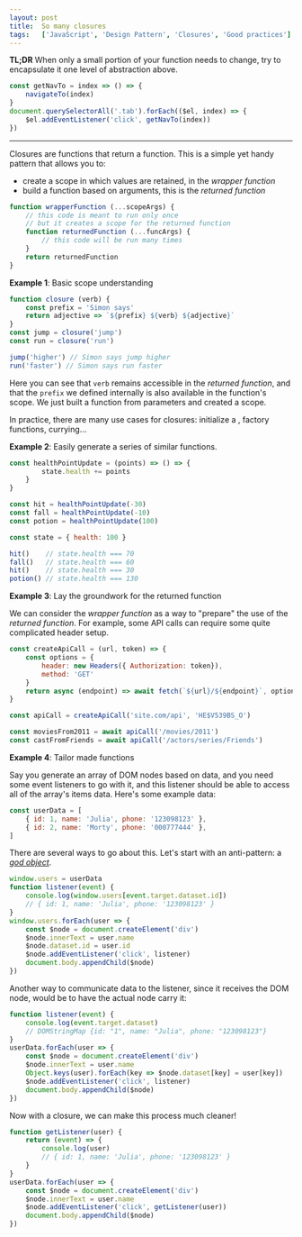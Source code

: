 ```yaml
---
layout: post
title:  So many closures
tags:   ['JavaScript', 'Design Pattern', 'Closures', 'Good practices']
---
```


**TL;DR** When only a small portion of your function needs to change, try to encapsulate it one level of abstraction above.
``` javascript
const getNavTo = index => () => {
    navigateTo(index)
}
document.querySelectorAll('.tab').forEach(($el, index) => {
    $el.addEventListener('click', getNavTo(index))
})
```

<hr>

Closures are functions that return a function. This is a simple yet handy pattern that allows you to:
- create a scope in which values are retained, in the *wrapper function*
- build a function based on arguments, this is the *returned function*

```javascript
function wrapperFunction (...scopeArgs) {
    // this code is meant to run only once
    // but it creates a scope for the returned function
    function returnedFunction (...funcArgs) {
        // this code will be run many times
    }
    return returnedFunction
}
```

**Example 1**: Basic scope understanding
```javascript
function closure (verb) {
    const prefix = 'Simon says'
    return adjective => `${prefix} ${verb} ${adjective}`
}
const jump = closure('jump')
const run = closure('run')

jump('higher') // Simon says jump higher
run('faster') // Simon says run faster
```
Here you can see that `verb` remains accessible in the *returned function*, and that the `prefix` we defined internally is also available in the function's scope. We just built a function from parameters and created a scope.

In practice, there are many use cases for closures: initialize a  , factory functions, currying...

**Example 2**: Easily generate a series of similar functions. 
``` javascript
const healthPointUpdate = (points) => () => {
        state.health += points
    }
}

const hit = healthPointUpdate(-30)
const fall = healthPointUpdate(-10)
const potion = healthPointUpdate(100)

const state = { health: 100 }

hit()    // state.health === 70
fall()   // state.health === 60
hit()    // state.health === 30
potion() // state.health === 130
```

**Example 3**: Lay the groundwork for the returned function

We can consider the *wrapper function* as a way to "prepare" the use of the *returned function*. For example, some API calls can require some quite complicated header setup.
```javascript
const createApiCall = (url, token) => {
    const options = { 
        header: new Headers({ Authorization: token}),
        method: 'GET'
    }
    return async (endpoint) => await fetch(`${url}/${endpoint}`, options)
}

const apiCall = createApiCall('site.com/api', 'HE$V539BS_O')

const moviesFrom2011 = await apiCall('/movies/2011')
const castFromFriends = await apiCall('/actors/series/Friends')
```

**Example 4**: Tailor made functions

Say you generate an array of DOM nodes based on data, and you need some event listeners to go with it, and this listener should be able to access all of the array's items data. Here's some example data:

```javascript
const userData = [
    { id: 1, name: 'Julia', phone: '123098123' },
    { id: 2, name: 'Morty', phone: '000777444' },
]
```

There are several ways to go about this. Let's start with an anti-pattern: a *[god object](https://en.wikipedia.org/wiki/God_object)*. 
```javascript
window.users = userData
function listener(event) {
    console.log(window.users[event.target.dataset.id]) 
    // { id: 1, name: 'Julia', phone: '123098123' }
}
window.users.forEach(user => {
    const $node = document.createElement('div')
    $node.innerText = user.name
    $node.dataset.id = user.id
    $node.addEventListener('click', listener)
    document.body.appendChild($node)
})
```

Another way to communicate data to the listener, since it receives the DOM node, would be to have the actual node carry it:
```javascript
function listener(event) {
    console.log(event.target.dataset)
    // DOMStringMap {id: "1", name: "Julia", phone: "123098123"}
}
userData.forEach(user => {
    const $node = document.createElement('div')
    $node.innerText = user.name
    Object.keys(user).forEach(key => $node.dataset[key] = user[key])
    $node.addEventListener('click', listener)
    document.body.appendChild($node)
})
```

Now with a closure, we can make this process much cleaner!
```javascript
function getListener(user) {
    return (event) => {
        console.log(user)
        // { id: 1, name: 'Julia', phone: '123098123' }
    }
}
userData.forEach(user => {
    const $node = document.createElement('div')
    $node.innerText = user.name
    $node.addEventListener('click', getListener(user))
    document.body.appendChild($node)
})
```